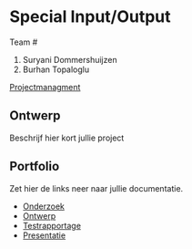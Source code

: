 # Special Input/Output
Team #
1. Suryani Dommershuijzen 
2. Burhan Topaloglu

[Projectmanagment]() <Trello scrumboard bijvoorbeeld>

## Ontwerp
Beschrijf hier kort jullie project

## Portfolio
Zet hier de links neer naar jullie documentatie.

* [Onderzoek]()
* [Ontwerp]()
* [Testrapportage]()
* [Presentatie]()
